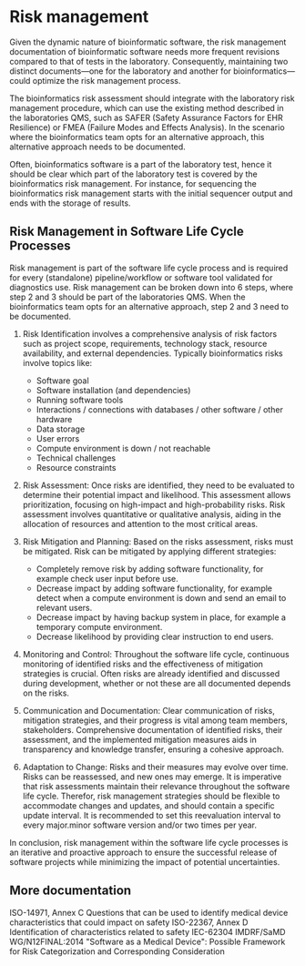 # Risk management

Given the dynamic nature of bioinformatic software, the risk management documentation of bioinformatic software needs more frequent revisions compared to that of tests in the laboratory. Consequently, maintaining two distinct documents—one for the laboratory and another for bioinformatics—could optimize the risk management process.

The bioinformatics risk assessment should integrate with the laboratory risk management procedure, which can use the existing method described in the laboratories QMS, such as SAFER (Safety Assurance Factors for EHR Resilience) or FMEA (Failure Modes and Effects Analysis). In the scenario where the bioinformatics team opts for an alternative approach, this alternative approach needs to be documented.

Often, bioinformatics software is a part of the laboratory test, hence it should be clear which part of the laboratory test is covered by the bioinformatics risk management. For instance, for sequencing the bioinformatics risk management starts with the initial sequencer output and ends with the storage of results.

## Risk Management in Software Life Cycle Processes

Risk management is part of the software life cycle process and is required for every (standalone) pipeline/workflow or software tool validated for diagnostics use. Risk management can be broken down into 6 steps, where step 2 and 3 should be part of the laboratories QMS. When the bioinformatics team opts for an alternative approach, step 2 and 3 need to be documented.

1. Risk Identification involves a comprehensive analysis of risk factors such as project scope, requirements, technology stack, resource availability, and external dependencies.
   Typically bioinformatics risks involve topics like:
   - Software goal
   - Software installation (and dependencies)
   - Running software tools
   - Interactions / connections with databases / other software / other hardware
   - Data storage
   - User errors
   - Compute environment is down / not reachable
   - Technical challenges
   - Resource constraints
2. Risk Assessment: Once risks are identified, they need to be evaluated to determine their potential impact and likelihood. This assessment allows prioritization, focusing on high-impact and high-probability risks. Risk assessment involves quantitative or qualitative analysis, aiding in the allocation of resources and attention to the most critical areas.
3. Risk Mitigation and Planning: Based on the risks assessment, risks must be mitigated. Risk can be mitigated by applying different strategies:

   - Completely remove risk by adding software functionality, for example check user input before use.
   - Decrease impact by adding software functionality, for example detect when a compute environment is down and send an email to relevant users.
   - Decrease impact by having backup system in place, for example a temporary compute environment.
   - Decrease likelihood by providing clear instruction to end users.

4. Monitoring and Control: Throughout the software life cycle, continuous monitoring of identified risks and the effectiveness of mitigation strategies is crucial. Often risks are already identified and discussed during development, whether or not these are all documented depends on the risks.
5. Communication and Documentation: Clear communication of risks, mitigation strategies, and their progress is vital among team members, stakeholders. Comprehensive documentation of identified risks, their assessment, and the implemented mitigation measures aids in transparency and knowledge transfer, ensuring a cohesive approach.
6. Adaptation to Change: Risks and their measures may evolve over time. Risks can be reassessed, and new ones may emerge. It is imperative that risk assessments maintain their relevance throughout the software life cycle. Therefor, risk management strategies should be flexible to accommodate changes and updates, and should contain a specific update interval. It is recommended to set this reevaluation interval to every major.minor software version and/or two times per year.

In conclusion, risk management within the software life cycle processes is an iterative and proactive approach to ensure the successful release of software projects while minimizing the impact of potential uncertainties.

## More documentation

ISO-14971, Annex C Questions that can be used to identify medical device characteristics that could impact on safety
ISO-22367, Annex D Identification of characteristics related to safety
IEC-62304
IMDRF/SaMD WG/N12FINAL:2014 "Software as a Medical Device": Possible Framework for Risk Categorization and Corresponding Consideration
